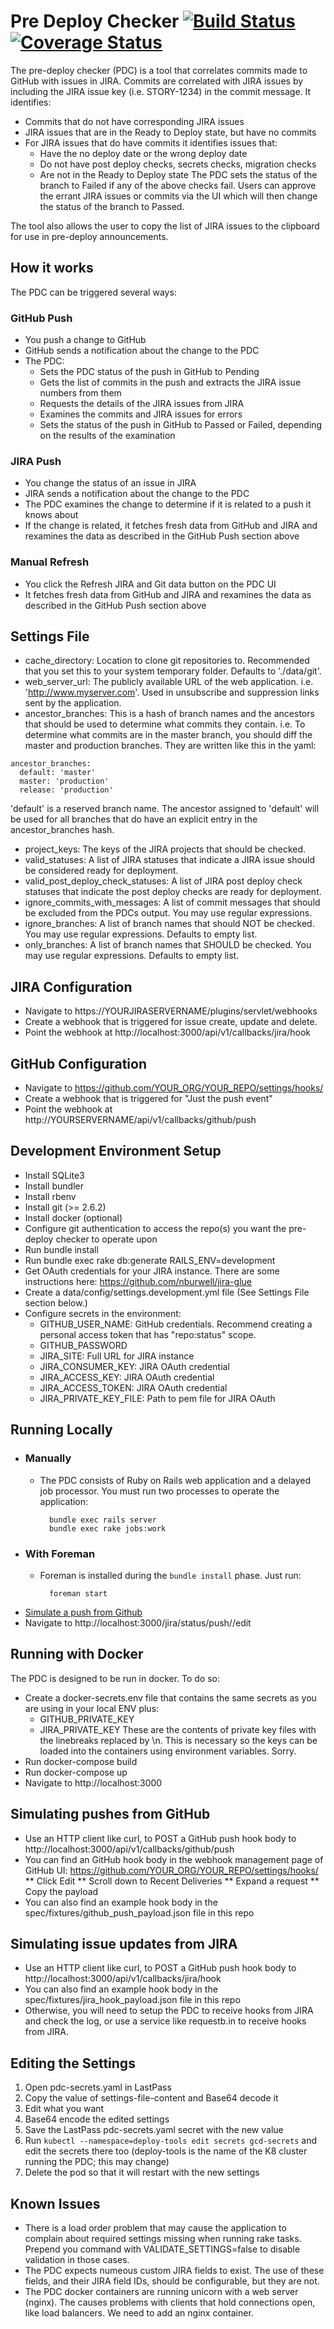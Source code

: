 # Pre Deploy Checker [![Build Status](https://semaphoreci.com/api/v1/mikeweaver/pre_deploy_checker/branches/jquery_datatables/badge.svg)](https://semaphoreci.com/mikeweaver/pre_deploy_checker)  [![Coverage Status](https://coveralls.io/repos/github/mikeweaver/pre_deploy_checker/badge.svg)](https://coveralls.io/github/mikeweaver/pre_deploy_checker)
The pre-deploy checker (PDC) is a tool that correlates commits made to GitHub with issues in JIRA. Commits are correlated with JIRA issues by including the JIRA issue key (i.e. STORY-1234) in the commit message. It identifies:
* Commits that do not have corresponding JIRA issues
* JIRA issues that are in the Ready to Deploy state, but have no commits
* For JIRA issues that do have commits it identifies issues that:
    * Have the no deploy date or the wrong deploy date
    * Do not have post deploy checks, secrets checks, migration checks
    * Are not in the Ready to Deploy state
The PDC sets the status of the branch to Failed if any of the above checks fail. Users can approve the errant JIRA issues or commits via the UI which will then change the status of the branch to Passed.

The tool also allows the user to copy the list of JIRA issues to the clipboard for use in pre-deploy announcements.

## How it works
The PDC can be triggered several ways:
### GitHub Push
* You push a change to GitHub
* GitHub sends a notification about the change to the PDC
* The PDC:
    * Sets the PDC status of the push in GitHub to Pending
    * Gets the list of commits in the push and extracts the JIRA issue numbers from them
    * Requests the details of the JIRA issues from JIRA
    * Examines the commits and JIRA issues for errors
    * Sets the status of the push in GitHub to Passed or Failed, depending on the results of the examination

### JIRA Push
* You change the status of an issue in JIRA
* JIRA sends a notification about the change to the PDC
* The PDC examines the change to determine if it is related to a push it knows about
* If the change is related, it fetches fresh data from GitHub and JIRA and rexamines the data as described in the GitHub Push section above

### Manual Refresh
* You click the Refresh JIRA and Git data button on the PDC UI
* It fetches fresh data from GitHub and JIRA and rexamines the data as described in the GitHub Push section above

## Settings File
* cache_directory: Location to clone git repositories to. Recommended that you set this to your system temporary folder. Defaults to './data/git'.
* web_server_url: The publicly available URL of the web application. i.e. 'http://www.myserver.com'. Used in unsubscribe and suppression links sent by the application.
* ancestor_branches: This is a hash of branch names and the ancestors that should be used to determine what commits they contain. i.e. To determine what commits are in the master branch, you should diff the master and production branches. They are written like this in the yaml:
```
ancestor_branches:
  default: 'master'
  master: 'production'
  release: 'production'
```
'default' is a reserved branch name. The ancestor assigned to 'default' will be used for all branches that do have an explicit entry in the ancestor_branches hash.
* project_keys: The keys of the JIRA projects that should be checked.
* valid_statuses: A list of JIRA statuses that indicate a JIRA issue should be considered ready for deployment.
* valid_post_deploy_check_statuses: A list of JIRA post deploy check statuses that indicate the post deploy checks are ready for deployment.
* ignore_commits_with_messages: A list of commit messages that should be excluded from the PDCs output. You may use regular expressions.
* ignore_branches: A list of branch names that should NOT be checked. You may use regular expressions. Defaults to empty list.
* only_branches: A list of branch names that SHOULD be checked. You may use regular expressions. Defaults to empty list.

## JIRA Configuration
* Navigate to https://YOURJIRASERVERNAME/plugins/servlet/webhooks
* Create a webhook that is triggered for issue create, update and delete.
* Point the webhook at http://localhost:3000/api/v1/callbacks/jira/hook

## GitHub Configuration
* Navigate to https://github.com/YOUR_ORG/YOUR_REPO/settings/hooks/
* Create a webhook that is triggered for "Just the push event"
* Point the webhook at http://YOURSERVERNAME/api/v1/callbacks/github/push

## Development Environment Setup
* Install SQLite3
* Install bundler
* Install rbenv
* Install git (>= 2.6.2)
* Install docker (optional)
* Configure git authentication to access the repo(s) you want the pre-deploy checker to operate upon
* Run bundle install
* Run bundle exec rake db:generate RAILS_ENV=development
* Get OAuth credentials for your JIRA instance. There are some instructions here: https://github.com/nburwell/jira-glue
* Create a data/config/settings.development.yml file (See Settings File section below.)
* Configure secrets in the environment:
    * GITHUB_USER_NAME: GitHub credentials. Recommend creating a personal access token that has "repo:status" scope.
    * GITHUB_PASSWORD
    * JIRA_SITE: Full URL for JIRA instance
    * JIRA_CONSUMER_KEY: JIRA OAuth credential
    * JIRA_ACCESS_KEY: JIRA OAuth credential
    * JIRA_ACCESS_TOKEN: JIRA OAuth credential
    * JIRA_PRIVATE_KEY_FILE: Path to pem file for JIRA OAuth

## Running Locally
* ### Manually
	* The PDC consists of Ruby on Rails web application and a delayed job processor. You must run two processes to operate the application:

			bundle exec rails server
			bundle exec rake jobs:work

* ### With Foreman
	* Foreman is installed during the `bundle install` phase. Just run:

			foreman start

* [Simulate a push from Github](#simulating-pushes-from-github)
* Navigate to http://localhost:3000/jira/status/push/<id from simulated push>/edit

## Running with Docker
The PDC is designed to be run in docker. To do so:
* Create a docker-secrets.env file that contains the same secrets as you are using in your local ENV plus:
    * GITHUB_PRIVATE_KEY
    * JIRA_PRIVATE_KEY
These are the contents of private key files with the linebreaks replaced by \n. This is necessary so the keys can be loaded into the containers using environment variables. Sorry.
* Run docker-compose build
* Run docker-compose up
* Navigate to http://localhost:3000

## Simulating pushes from GitHub
* Use an HTTP client like curl, to POST a GitHub push hook body to http://localhost:3000/api/v1/callbacks/github/push
* You can find an GitHub hook body in the webhook management page of GitHub UI: https://github.com/YOUR_ORG/YOUR_REPO/settings/hooks/
** Click Edit
** Scroll down to Recent Deliveries
** Expand a request
** Copy the payload
* You can also find an example hook body in the spec/fixtures/github_push_payload.json file in this repo

## Simulating issue updates from JIRA
* Use an HTTP client like curl, to POST a GitHub push hook body to http://localhost:3000/api/v1/callbacks/jira/hook
* You can also find an example hook body in the spec/fixtures/jira_hook_payload.json file in this repo
* Otherwise, you will need to setup the PDC to receive hooks from JIRA and check the log, or use a service like requestb.in to receive hooks from JIRA.

## Editing the Settings
1. Open pdc-secrets.yaml in LastPass
2. Copy the value of settings-file-content and Base64 decode it
3. Edit what you want
4. Base64 encode the edited settings
5. Save the LastPass pdc-secrets.yaml secret with the new value
6. Run `kubectl --namespace=deploy-tools edit secrets gcd-secrets` and edit the secrets there too (deploy-tools is the name of the K8 cluster running the PDC; this may change)
7. Delete the pod so that it will restart with the new settings

## Known Issues
* There is a load order problem that may cause the application to complain about required settings missing when running rake tasks. Prepend you command with VALIDATE_SETTINGS=false to disable validation in those cases.
* The PDC expects numeous custom JIRA fields to exist. The use of these fields, and their JIRA field IDs, should be configurable, but they are not.
* The PDC docker containers are running unicorn with a web server (nginx). The causes problems with clients that hold connections open, like load balancers. We need to add an nginx container.
